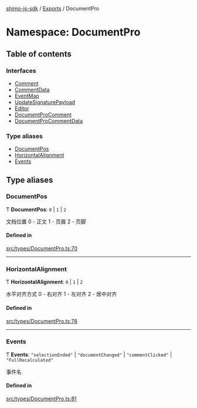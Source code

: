 [shimo-js-sdk](/README.md) / [Exports](/modules.md) / DocumentPro

# Namespace: DocumentPro

## Table of contents

### Interfaces

- [Comment](/interfaces/DocumentPro.Comment.md)
- [CommentData](/interfaces/DocumentPro.CommentData.md)
- [EventMap](/interfaces/DocumentPro.EventMap.md)
- [UpdateSignaturePayload](/interfaces/DocumentPro.UpdateSignaturePayload.md)
- [Editor](/interfaces/DocumentPro.Editor.md)
- [DocumentProComment](/interfaces/DocumentPro.DocumentProComment.md)
- [DocumentProCommentData](/interfaces/DocumentPro.DocumentProCommentData.md)

### Type aliases

- [DocumentPos](/modules/DocumentPro.md#documentpos)
- [HorizontalAlignment](/modules/DocumentPro.md#horizontalalignment)
- [Events](/modules/DocumentPro.md#events)

## Type aliases

### DocumentPos

Ƭ **DocumentPos**: ``0`` \| ``1`` \| ``2``

文档位置
0 - 正文
1 - 页眉
2 - 页脚

#### Defined in

[src/types/DocumentPro.ts:70](https://github.com/byte9527/shimo-js-sdk/blob/8fa8b89/src/types/DocumentPro.ts#L70)

___

### HorizontalAlignment

Ƭ **HorizontalAlignment**: ``0`` \| ``1`` \| ``2``

水平对齐方式
0 - 右对齐
1 - 左对齐
2 - 居中对齐

#### Defined in

[src/types/DocumentPro.ts:78](https://github.com/byte9527/shimo-js-sdk/blob/8fa8b89/src/types/DocumentPro.ts#L78)

___

### Events

Ƭ **Events**: ``"selectionEnded"`` \| ``"documentChanged"`` \| ``"commentClicked"`` \| ``"FullRecalculated"``

事件名

#### Defined in

[src/types/DocumentPro.ts:81](https://github.com/byte9527/shimo-js-sdk/blob/8fa8b89/src/types/DocumentPro.ts#L81)
